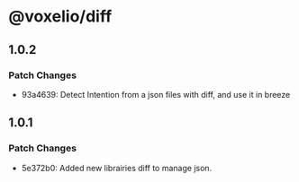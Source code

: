 # @voxelio/diff

## 1.0.2

### Patch Changes

- 93a4639: Detect Intention from a json files with diff, and use it in breeze

## 1.0.1

### Patch Changes

- 5e372b0: Added new librairies diff to manage json.
